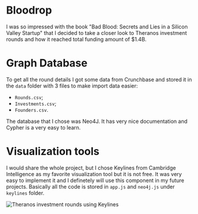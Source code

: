 # Bloodrop

I was so impressed with the book "Bad Blood: Secrets and Lies in a Silicon Valley Startup" that I decided to take a closer look to Theranos investment rounds and how it reached total funding amount of $1.4B.

# Graph Database

To get all the round details I got some data from Crunchbase and stored it in the `data` folder with 3 files to make import data easier:

* `Rounds.csv`;
* `Investments.csv`;
* `Founders.csv`.

The database that I chose was Neo4J. It has very nice documentation and Cypher is a very easy to learn.

# Visualization tools

I would share the whole project, but I chose Keylines from Cambridge Intelligence as my favorite visualization tool but it is not free. It was very easy to implement it and I definetely will use this component in my future projects. Basically all the code is stored in `app.js` and `neo4j.js` under `keylines` folder.

![Theranos investment rounds using Keylines](https://s3.amazonaws.com/flappermedia/other/custom/theranos_graph.png)
